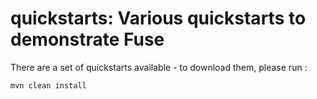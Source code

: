 quickstarts: Various quickstarts to demonstrate Fuse  
======================================================

There are a set of quickstarts available - to download them, please run :

```
mvn clean install
```